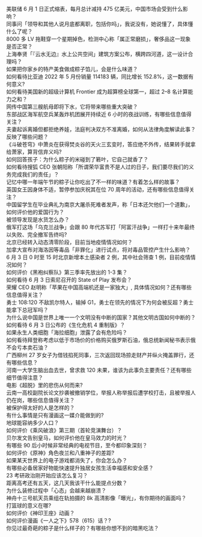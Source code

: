 美联储 6 月 1 日正式缩表，每月总计减持 475 亿美元，中国市场会受到什么影响？  
同事问「领导和其他人说月底都离职，包括你吗」，我说没有，她说懂了，具体懂什么了呢？  
8000 多 LV 拖鞋穿一个星期掉色，检测中心称「属正常磨损」，奢侈品这一现象是否正常？  
上海奉贤「『云水无边』水上公共空间」建筑方案公布，横跨四河道，这一设计合理吗？  
如果把你家乡的特产美食做成粽子馅儿，会是什么味道？  
如何看待比亚迪 2022 年 5 月份销量 114183 辆，同比增长 152.8%，这一数据有何意义?  
如何看待美国新的超级计算机 Frontier 成为超算榜全球第一，超过 2–8 名计算能力之和？  
网传中国第三艘航母即将下水，它将带来哪些重大突破？  
东部战区海军航空兵某轰炸机团展开持续近 6 小时的夜战训练，有哪些信息值得关注？  
夫妻起诉离婚但都拒绝养娃，法庭判决双方不准离婚，如何从法律角度解读此事？反映了哪些问题？  
《斗破苍穹》中萧炎在获得焚炎谷的天火三玄变时，答应绝不外传，结果转手就拿给萧家，算背信弃义吗?  
如何回答孩子：为什么粽子的米碰到了箬叶，它自己就香了？  
如何看待搜狐 CEO 张朝阳称「所谓荣华富贵不是人过的日子，我们要尽我们的义务完成我们的责任」？  
记忆中哪一年端午节的粽子让你吃出了不一样的味道？有着怎么样的故事？  
英国女王因身体不适，暂停参加庆祝其在位 70 周年的活动，还有哪些信息值得关注？  
中国留学生在毕业典礼为南京大屠杀死难者发声，称「日本还欠他们一个道歉」，如何评价他的爱国行为？  
被领导发现是水货怎么办？  
俄军打这场「乌克兰战争」会跟 80 年代苏军打「阿富汗战争」一样打十来年最终以失败、完全撤军告终吗?  
北京已经转入动态清零阶段，目前当地疫情情况如何？  
加拿大宣布对海洛因等毒品「非罪化」进行试点，将对毒品管控产生什么影响？  
6 月 3 日 0 时至 15 时北京新增本土感染者 2 例，其中社会筛查 1 例，目前疫情情况如何？  
如何评价《黑袍纠察队》第三季率先放出的 1-3 集？  
如何看待 6 月 3 日索尼召开的 State of Play 发布会？  
荣耀 CEO 赵明称「苹果在中国高端机还是一家独大」, 具体情况如何？还有哪些信息值得关注？  
勇士 108:120 不敌凯尔特人，输掉 G1，勇士在领先的情况下为何会被反超？勇士能拿下总冠军吗？  
为什么说中国是世界上唯一一个文明没有中断的国家？其他文明古国如何中断的？  
如何看待 6 月 3 日公布的《生化危机 4 重制版》？  
如果永生人类细胞「海拉细胞」泄露了会有危险吗？  
如何看待拜登称考虑以低于市场价的价格购买俄罗斯石油，俄总统新闻秘书表示俄不会亏本卖石油？  
广西柳州 27 岁女子为借钱掐死同事，三次返回现场掠走财产并纵火掩盖罪行，还有哪些信息？  
河南一大学生脑出血去世，曾求救 120 未果，谁该为此事负主要责任？还有哪些细节值得注意？  
电影《超脱》里的悲伤从何而来?  
云南一高校副院长论文抄袭被撤销学位，举报人称举报后遭学校打击，且被举报人仍在岗，哪些信息值得关注？  
被保护得太好的人是怎样的？  
有什么事情是只有漫画这一媒介能做到的?  
地球能容纳多少人口？  
如何评价《乘风破浪》第三期（首轮竞演舞台）？  
贝尔发文告别皇马，如何评价他在皇马效力的时光？  
有哪些 90 后小时候非常经典的电视节目，至今都印象深刻？  
如何评价《原神》角色夜兰和八重神子的差距?  
如果某天世界上的电子游戏都消失了，你会怎么办？  
有哪些必备居家好物能快速提升独居女孩生活幸福感和安全感？  
23 考研政治刚开始应该怎么复习？  
距离高考还有五天，这几天我该干什么能提点分数？  
为什么装修过程中「心态」会越来越崩溃？  
神舟十三号航天员乘组在轨拍摄的 8k 高清影像「曝光」，有你期待的画面吗？  
打篮球的意义在哪?  
如何评价《神印王座》动画？  
如何评价漫画《一人之下》578（615）话？?  
你见过最奇葩的粽子是什么样子的？有哪些你想不到的暗黑吃法？  
